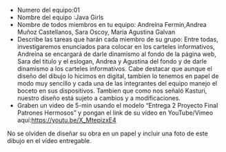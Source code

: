 - Numero del equipo:01
- Nombre del equipo :Java Girls 
- Nombre de todos miembros en tu equipo:  Andreína Fermín,Andrea Muñoz Castellanos, Sara Oscoy, Maria Agustina  Galvan
- Describe las tareas que harán cada miembro de su grupo:  Entre todas, investigaremos enunciados para colocar en los carteles  informativos, Andreína se encargará de darle dinamismo al fondo de  la página web,  Sara del titulo y el eslogan, Andrea y Agustina del fondo y de darle dinamismo  a los carteles informativos. Cabe destacar que aunque el diseño del dibujo lo hicimos en digital, tambien lo tenemos en papel de modo muy sencillo y cada una de las integrantes del equipo manejo el boceto en sus dispositivos.   Tambien que como nos señaló Kasturi, nuestro diseño está sujeto a cambios y  a modificaciones.
- Graben un video de 5-min usando el modelo “Entrega 2 Proyecto Final Patrones Hermosos” y pongan el link de su vídeo en YouTube/Vimeo aquí:https://youtu.be/X_MtepizxE4
      
No se olviden de diseñar su obra en un papel y incluir una foto de este dibujo en el vídeo entregable.
